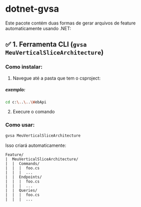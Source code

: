 
# dotnet-gvsa

Este pacote contém duas formas de gerar arquivos de feature automaticamente usando .NET:

## ✅ 1. Ferramenta CLI (`gvsa MeuVerticalSliceArchitecture`)

### Como instalar:

1. Navegue até a pasta que tem o csproject:

##### exemplo:
```bash
cd c:\..\..\WebApi
```

2. Execure o comando

### Como usar:

```bash
gvsa MeuVerticalSliceArchitecture
```

Isso criará automaticamente:

```
Feature/
|  MeuVerticalSliceArchitecture/
|  |  Commands/
|  |  |  foo.cs
|  |  |  ...
|  |  Endpoints/
|  |  |  foo.cs
|  |  |  ...
|  |  Queries/
|  |  |  foo.cs
|  |  |  ...
```